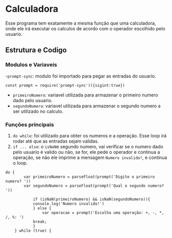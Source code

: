 # Calculadora
Esse programa tem exatamente a mesma função que uma calculadora, onde ele irá executar os calculos de acordo com o operador escolhido pelo usuario.

## Estrutura e Codigo

### Modulos e Variaveis 
-`prompt-sync`: modulo foi importado para pegar as entradas do usuario.
```
const prompt = require('prompt-sync')({sigint:true})
```
- `primeiroNumero`: variavel utilizada para armazenar o primeiro numero dado pelo usuario.
- `segundoNumero`: variavel utilizada para armazenar o segundo numero a ser utilizado no calculo. 

### Funções principais
1. `do while`: foi utilizado para obter os numeros e a operação. Esse loop irá rodar até que as entradas sejam validas. 
2. `if ... else`: o `isNaN`e segundo numero, vai verificar se o numero dado pelo usuario é valido ou não, se for, ele pede o operador e continua a operação, se não ele imprime a mensagem `Numero invalido!`, e continua o loop.
```
do {
        var primeiroNumero = parseFloat(prompt('Digite o primeiro numero? '))
        var segundoNumero = parseFloat(prompt('Qual o segundo numero? '))

            if (isNaN(primeiroNumero) && isNaN(segundoNumero)){
            console.log('Numero invalido!')
            } else {
                var operacao = prompt('Escolha uma operação: +, -, *, /, %: ')
            break;
            }
    } while (true) {      

```
